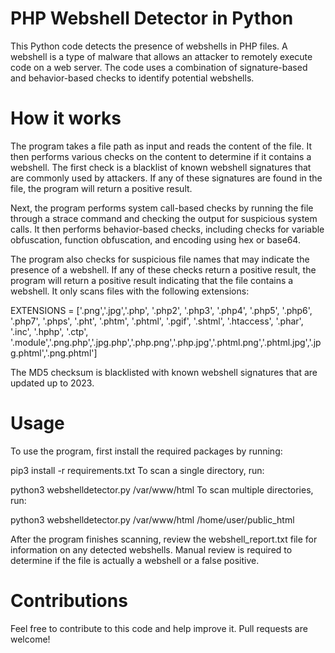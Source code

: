 # PHP Webshell Detector in Python
This Python code detects the presence of webshells in PHP files. A webshell is a type of malware that allows an attacker to remotely execute code on a web server. The code uses a combination of signature-based and behavior-based checks to identify potential webshells.

# How it works
The program takes a file path as input and reads the content of the file. It then performs various checks on the content to determine if it contains a webshell. The first check is a blacklist of known webshell signatures that are commonly used by attackers. If any of these signatures are found in the file, the program will return a positive result.

Next, the program performs system call-based checks by running the file through a strace command and checking the output for suspicious system calls. It then performs behavior-based checks, including checks for variable obfuscation, function obfuscation, and encoding using hex or base64.

The program also checks for suspicious file names that may indicate the presence of a webshell. If any of these checks return a positive result, the program will return a positive result indicating that the file contains a webshell. It only scans files with the following extensions:

EXTENSIONS = ['.png','.jpg','.php', '.php2', '.php3', '.php4', '.php5', '.php6', '.php7', '.phps', '.pht', '.phtm', '.phtml', '.pgif', '.shtml', '.htaccess', '.phar', '.inc', '.hphp', '.ctp', '.module','.png.php','.jpg.php','.php.png','.php.jpg','.phtml.png','.phtml.jpg','.jpg.phtml','.png.phtml']


The MD5 checksum is blacklisted with known webshell signatures that are updated up to 2023.

# Usage
To use the program, first install the required packages by running:


pip3 install -r requirements.txt
To scan a single directory, run:


python3 webshelldetector.py /var/www/html
To scan multiple directories, run:


python3 webshelldetector.py /var/www/html /home/user/public_html

After the program finishes scanning, review the webshell_report.txt file for information on any detected webshells. Manual review is required to determine if the file is actually a webshell or a false positive.

# Contributions
Feel free to contribute to this code and help improve it. Pull requests are welcome!
